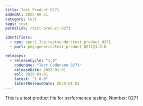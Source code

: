 ```yaml
---
title: Test Product 0271
addedAt: 2025-08-21
category: test
tags: test
permalink: /test-product-0271

identifiers:
  - cpe: cpe:2.3:a:testvendor:test_product_0271
  - purl: pkg:generic/test_product_0271@1.0.0

releases:
  - releaseCycle: "1.0"
    codename: "Test Codename 0271"
    releaseDate: 2025-01-01
    eol: 2026-01-01
    latest: "1.0.0"
    latestReleaseDate: 2025-01-01
---
```


This is a test product file for performance testing. Number: 0271
